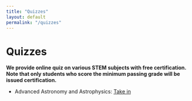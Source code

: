 ```yaml
---
title: "Quizzes"
layout: default
permalink: "/quizzes"
---
```


# Quizzes

**We provide online quiz on various STEM subjects with free certification. Note that only students who score the minimum passing grade will be issued certification.**

- Advanced Astronomy and Astrophysics:
    [Take in](/quizzes/adv_astro_phy)
